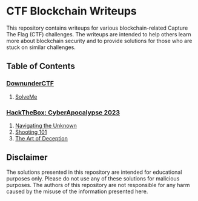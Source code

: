 # CTF Blockchain Writeups

This repository contains writeups for various blockchain-related Capture The Flag (CTF) challenges. The writeups are intended to help others learn more about blockchain security and to provide solutions for those who are stuck on similar challenges.

## Table of Contents

### [**DownunderCTF**](./ctf-list/DownUnderctf2022/)
1. [SolveMe](./ctf-list/DownUnderctf2022/solveme.md)

### [**HackTheBox: CyberApocalypse 2023**](./ctf-list/CyberApocalypse2023/)
1. [Navigating the Unknown](./ctf-list/CyberApocalypse2023/navigating.md) 
2. [Shooting 101](./ctf-list/CyberApocalypse2023/shooting101.md)
3. [The Art of Deception]()

## Disclaimer

The solutions presented in this repository are intended for educational purposes only. Please do not use any of these solutions for malicious purposes. The authors of this repository are not responsible for any harm caused by the misuse of the information presented here.

